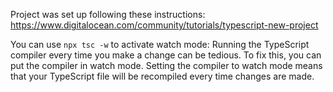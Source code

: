 Project was set up following these instructions: https://www.digitalocean.com/community/tutorials/typescript-new-project

You can use `npx tsc -w` to activate watch mode:
Running the TypeScript compiler every time you make a change can be tedious. To fix this, you can put the compiler in watch mode. Setting the compiler to watch mode means that your TypeScript file will be recompiled every time changes are made.